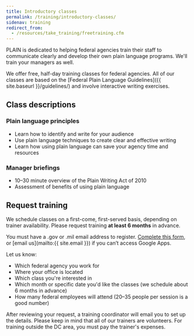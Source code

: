 ```yaml
---
title: Introductory classes
permalink: /training/introductory-classes/
sidenav: training
redirect_from:
  - /resources/take_training/freetraining.cfm
---
```


PLAIN is dedicated to helping federal agencies train their staff to communicate clearly and develop their own plain language programs. We'll train your managers as well.

We offer free, half-day training classes for federal agencies. All of our classes are based on the [Federal Plain Language Guidelines]({{ site.baseurl }}/guidelines/) and involve interactive writing exercises.

## Class descriptions

### Plain language principles

- Learn how to identify and write for your audience
- Use plain language techniques to create clear and effective writing
- Learn how using plain language can save your agency time and resources

### Manager briefings

- 10–30 minute overview of the Plain Writing Act of 2010
- Assessment of benefits of using plain language

## Request training

We schedule classes on a first-come, first-served basis, depending on trainer availability. Please request training **at least 6 months** in advance.

You must have a .gov or .mil email address to register. [Complete this form](https://goo.gl/forms/fRsKV5i9bwvOTeE73), or [email us](mailto:{{ site.email }}) if you can’t access Google Apps.

Let us know:

- Which federal agency you work for
- Where your office is located
- Which class you're interested in
- Which month or specific date you'd like the classes (we schedule about 6 months in advance)
- How many federal employees will attend (20–35 people per session is a good number)

After reviewing your request, a training coordinator will email you to set up the details. Please keep in mind that all of our trainers are volunteers. For training outside the DC area, you must pay the trainer's expenses.
